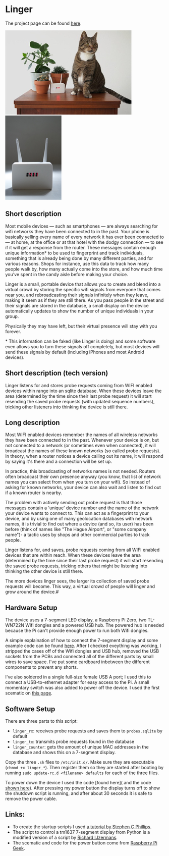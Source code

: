# Linger #

The project page can be found [here](https://jaspervanloenen.com/linger/).

![Linger and Moos](images/linger_moos_small.jpg)
![Linger front](images/linger_front_small.jpg)

## Short description ##

Most mobile devices — such as smartphones — are always searching
for wifi networks they have been connected to in the past. Your
phone is basically yelling every name of every network it has ever
been connected to — at home, at the office or at that hotel with
the dodgy connection — to see if it will get a response from the router.
These messages contain enough unique information\* to be used to
fingerprint and track individuals, something that is already being
done by many different parties, and for various reasons. Shops for
instance, use this data to track how many people walk by, how many
actually come into the store, and how much time you’ve spent in the
candy aisle before making your choice.

Linger is a small, portable device that allows you to create and
blend into a virtual crowd by storing the specific wifi signals
from everyone that comes near you, and rebroadcasting their signals
infinitely when they leave, making it seem as if they are still there.
As you pass people in the street and their signals are stored in the
database, a small display on the device automatically updates to show
the number of unique individuals in your group.

Physically they may have left, but their virtual presence will stay with you forever.

\* This information can be faked (like Linger is doing) and some
software even allows you to turn these signals off completely, but
most devices will send these signals by default (including iPhones
and most Android devices).

## Short description (tech version) ##
Linger listens for and stores probe requests coming from WIFI enabled
devices within range into an sqlite database. When these devices
leave the area (determined by the time since their last probe
request) it will start resending the saved probe requests
(with updated sequence numbers), tricking other listeners
into thinking the device is still there.

## Long description ##
Most WIFI enabled devices remember the names of all wireless
networks they have been connected to in the past. Whenever
your device is on, but not connected to a network (or sometimes
even when connected), it will broadcast the names of these known
networks (so called probe requests). In theory, when a router
notices a device calling out its name, it will respond by saying
it's there and a connection will be set up.

In practice, this broadcasting of networks names is not needed.
Routers often broadcast their own presence anyway (you know, that
list of network names you can select from when you turn on your
wifi). So instead of asking for known networks, your device can
also wait and listen to find out if a known router is nearby.

The problem with actively sending out probe request is that those
messages contain a 'unique' device number and the name of the network
your device wants to connect to. This can act as a fingerprint to
your device, and by using one of many geolocation databases with
network names, it is trivial to find out where a device (and so,
its user) has been before (think of names like "The Hague Airport",
or "some company name")- a tactic uses by shops and other
commercial parties to track people.

Linger listens for, and saves, probe requests coming from all WIFI
enabled devices that are within reach. When these devices leave
the area (determined by the time since their last probe request)
it will start resending the saved probe requests, tricking others
that might be listening into thinking the other device is still there.

The more devices linger sees, the larger its collection of saved probe
requests will become. This way, a virtual crowd of people will linger
and grow around the device.#

## Hardware Setup

The device uses a 7-segment LED display, a Raspberry Pi Zero, two TL-WN722N Wifi dongles and a powered USB hub. The powered hub is needed because the Pi can't provide enough power to run both Wifi dongles.

A simple explaination of how to connect the 7-segment display and some example code can be found [here](https://raspberrytips.nl/tm1637-4-digit-led-display-raspberry-pi/).
After I checked eveything was working, I stripped the cases off of the Wifi dongles and USB hub, removed the USB sockets from the PCBs and connected all of the different parts by small wires to save space. I've put some cardboard inbetween the different components to prevent any shorts.

I've also soldered in a single full-size female USB A port; I used this to connect a USB-to-ethernet adapter for easy access to the Pi. A small momentary switch was also added to power off the device. I used the first scematic on [this page](http://www.raspberry-pi-geek.com/Archive/2013/01/Adding-an-On-Off-switch-to-your-Raspberry-Pi).

## Software Setup

There are three parts to this script:
* `linger_rx`: receives probe requests and saves them to `probes.sqlite` by default
* `linger_tx`: transmits probe requests found in the database
* `linger_counter`: gets the amount of unique MAC addresses in the database
and shows this on a 7-segment display.

Copy the three `.sh` files to `/etc/init.d/`. Make sure they are executable
(`chmod +x linger_*`). Then register them so they are started after booting
by running `sudo update-rc.d <filename> defaults` for each of the three files.

To power down the device I used the code [found here]( and the code [shown here](http://www.raspberry-pi-geek.com/Archive/2013/01/Adding-an-On-Off-switch-to-your-Raspberry-Pi/(offset)/5)). After pressing my power button the display turns off to show the shutdown script is running, and after about 30 seconds it is safe to remove the power cable.

## Links:
* To create the startup scripts I used [a tutorial by Stephen C Phillips](http://blog.scphillips.com/posts/2013/07/getting-a-python-script-to-run-in-the-background-as-a-service-on-boot/).
* The script to control a tm1637 7-segment display from Python is a modified version of a script by [Richard IJzermans](https://raspberrytips.nl/tm1637-4-digit-led-display-raspberry-pi/).
* The scematic and code for the power button come from [Raspberry Pi Geek](http://www.raspberry-pi-geek.com/Archive/2013/01/Adding-an-On-Off-switch-to-your-Raspberry-Pi).
